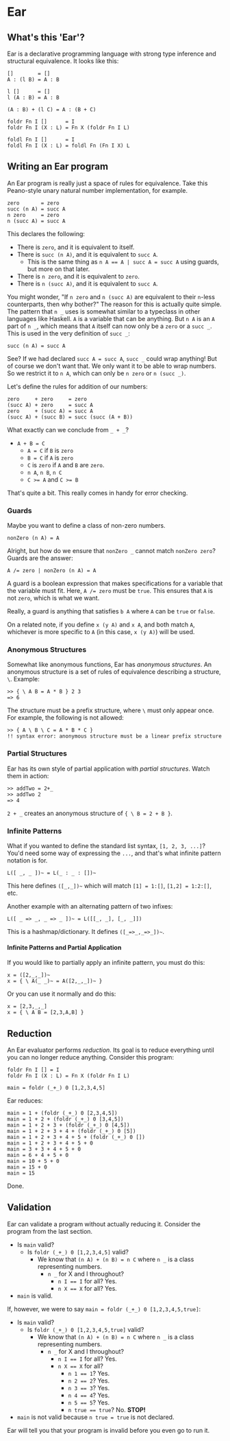 # Ear

## What's this 'Ear'?

Ear is a declarative programming language with strong type inference and structural equivalence. It looks like this:

    []        = []
    A : (l B) = A : B

    l []      = []
    l (A : B) = A : B

    (A : B) + (l C) = A : (B + C)

    foldr Fn I []      = I
    foldr Fn I (X : L) = Fn X (foldr Fn I L)

    foldl Fn I []      = I
    foldl Fn I (X : L) = foldl Fn (Fn I X) L

## Writing an Ear program

An Ear program is really just a space of rules for equivalence.
Take this Peano-style unary natural number implementation, for example.

    zero       = zero
    succ (n A) = succ A
    n zero     = zero
    n (succ A) = succ A

This declares the following:

- There is `zero`, and it is equivalent to itself.
- There is `succ (n A)`, and it is equivalent to `succ A`.
  - This is the same thing as `n A == A | succ A = succ A` using guards, but more on that later.
- There is `n zero`, and it is equivalent to `zero`.
- There is `n (succ A)`, and it is equivalent to `succ A`.

You might wonder, "If `n zero` and `n (succ A)` are equivalent to their `n`-less counterparts, then why bother?"
The reason for this is actually quite simple. The pattern that `n _` uses is somewhat similar to a typeclass
in other languages like Haskell. `A` is a variable that can be anything. But `n A` is an `A` part of `n _`,
which means that `A` itself can now only be a `zero` or a `succ _`. This is used in the very definition of `succ _`:

    succ (n A) = succ A

See? If we had declared `succ A = succ A`, `succ _` could wrap anything! But of course we don't want that.
We only want it to be able to wrap numbers. So we restrict it to `n A`, which can only be `n zero` or `n (succ _)`.

Let's define the rules for addition of our numbers:

    zero     + zero     = zero
    (succ A) + zero     = succ A
    zero     + (succ A) = succ A
    (succ A) + (succ B) = succ (succ (A + B))

What exactly can we conclude from `_ + _`?

- `A + B = C`
  - `A = C` if `B` is `zero`
  - `B = C` if `A` is `zero`
  - `C` is `zero` if `A` and `B` are `zero`.
  - `n A`, `n B`, `n C`
  - `C >= A` and `C >= B`

That's quite a bit. This really comes in handy for error checking.

### Guards

Maybe you want to define a class of non-zero numbers.

    nonZero (n A) = A

Alright, but how do we ensure that `nonZero _` cannot match `nonZero zero`? Guards are the answer:

    A /= zero | nonZero (n A) = A

A guard is a boolean expression that makes specifications for a variable that the variable must fit.
Here, `A /= zero` must be `true`. This ensures that `A` is not `zero`, which is what we want.

Really, a guard is anything that satisfies `b A` where `A` can be `true` or `false`.

On a related note, if you define `x (y A)` and `x A`, and both match `A`,
whichever is more specific to `A` (in this case, `x (y A)`) will be used.

### Anonymous Structures

Somewhat like anonymous functions, Ear has *anonymous structures*. An anonymous structure is a set
of rules of equivalence describing a structure, `\`. Example:

    >> { \ A B = A * B } 2 3
    => 6

The structure must be a prefix structure, where `\` must only appear once.
For example, the following is not allowed:

    >> { A \ B \ C = A * B * C }
    !! syntax error: anonymous structure must be a linear prefix structure

### Partial Structures

Ear has its own style of partial application with *partial structures*. Watch them in action:

    >> addTwo = 2+_
    >> addTwo 2
    => 4

`2 + _` creates an anonymous structure of `{ \ B = 2 + B }`.

### Infinite Patterns

What if you wanted to define the standard list syntax, `[1, 2, 3, ...]`?
You'd need some way of expressing the `...`, and that's what infinite pattern notation is for.

    L([ _, _ ])~ = L(_ : _ : [])~

This here defines `([_,_])~` which will match `[1] = 1:[]`, `[1,2] = 1:2:[]`, etc.

Another example with an alternating pattern of two infixes:

    L([ _ => _, _ => _ ])~ = L([[_, _], [_, _]])

This is a hashmap/dictionary. It defines `([_=>_,_=>_])~`.

#### Infinite Patterns and Partial Application

If you would like to partially apply an infinite pattern, you must do this:

    x = ([2,_,_])~
    x = { \ A(_ _)~ = A([2,_,_])~ }

Or you can use it normally and do this:

    x = [2,3,_,_]
    x = { \ A B = [2,3,A,B] }

## Reduction

An Ear evaluator performs *reduction*. Its goal is to reduce everything
until you can no longer reduce anything. Consider this program:

    foldr Fn I [] = I
    foldr Fn I (X : L) = Fn X (foldr Fn I L)

    main = foldr (_+_) 0 [1,2,3,4,5]

Ear reduces:

    main = 1 + (foldr (_+_) 0 [2,3,4,5])
    main = 1 + 2 + (foldr (_+_) 0 [3,4,5])
    main = 1 + 2 + 3 + (foldr (_+_) 0 [4,5])
    main = 1 + 2 + 3 + 4 + (foldr (_+_) 0 [5])
    main = 1 + 2 + 3 + 4 + 5 + (foldr (_+_) 0 [])
    main = 1 + 2 + 3 + 4 + 5 + 0
    main = 3 + 3 + 4 + 5 + 0
    main = 6 + 4 + 5 + 0
    main = 10 + 5 + 0
    main = 15 + 0
    main = 15

Done.

## Validation

Ear can validate a program without actually reducing it. Consider the program from the last section.

- Is `main` valid?
  - Is `foldr (_+_) 0 [1,2,3,4,5]` valid?
    - We know that `(n A) + (n B) = n C` where `n _` is a class representing numbers.
      - `n _` for X and I throughout?
        - `n I == I` for all? Yes.
        - `n X == X` for all? Yes.
- `main` is valid.

If, however, we were to say `main = foldr (_+_) 0 [1,2,3,4,5,true]`:

- Is `main` valid?
  - Is `foldr (_+_) 0 [1,2,3,4,5,true]` valid?
    - We know that `(n A) + (n B) = n C` where `n _` is a class representing numbers.
      - `n _` for X and I throughout?
        - `n I == I` for all? Yes.
        - `n X == X` for all?
          - `n 1 == 1`? Yes.
          - `n 2 == 2`? Yes.
          - `n 3 == 3`? Yes.
          - `n 4 == 4`? Yes.
          - `n 5 == 5`? Yes.
          - `n true == true`? No. **STOP!**
- `main` is not valid because `n true = true` is not declared.

Ear will tell you that your program is invalid before you even go to run it.
